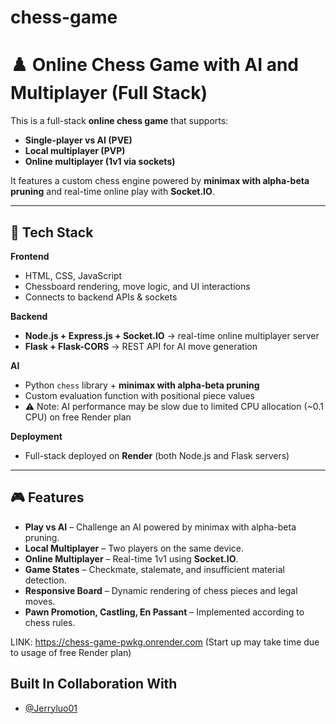 # chess-game

# ♟️ Online Chess Game with AI and Multiplayer (Full Stack)

This is a full-stack **online chess game** that supports:

-   **Single-player vs AI (PVE)**
-   **Local multiplayer (PVP)**
-   **Online multiplayer (1v1 via sockets)**

It features a custom chess engine powered by **minimax with alpha-beta pruning** and real-time online play with **Socket.IO**.

---

## 🚀 Tech Stack

**Frontend**

-   HTML, CSS, JavaScript
-   Chessboard rendering, move logic, and UI interactions
-   Connects to backend APIs & sockets

**Backend**

-   **Node.js + Express.js + Socket.IO** → real-time online multiplayer server
-   **Flask + Flask-CORS** → REST API for AI move generation

**AI**

-   Python `chess` library + **minimax with alpha-beta pruning**
-   Custom evaluation function with positional piece values
-   ⚠️ Note: AI performance may be slow due to limited CPU allocation (~0.1 CPU) on free Render plan

**Deployment**

-   Full-stack deployed on **Render** (both Node.js and Flask servers)

---

## 🎮 Features

-   **Play vs AI** – Challenge an AI powered by minimax with alpha-beta pruning.
-   **Local Multiplayer** – Two players on the same device.
-   **Online Multiplayer** – Real-time 1v1 using **Socket.IO**.
-   **Game States** – Checkmate, stalemate, and insufficient material detection.
-   **Responsive Board** – Dynamic rendering of chess pieces and legal moves.
-   **Pawn Promotion, Castling, En Passant** – Implemented according to chess rules.

LINK: https://chess-game-pwkg.onrender.com (Start up may take time due to usage of free Render plan) 
## Built In Collaboration With
- [@Jerryluo01](https://github.com/jerryluo01)


